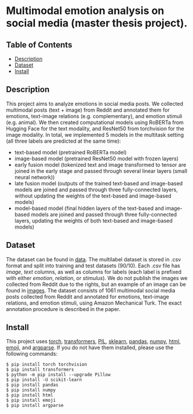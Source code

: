 # Multimodal emotion analysis on social media (master thesis project).

## Table of Contents
* [Description](#Description)
* [Dataset](#Dataset)
* [Install](#Install)

## Description
This project aims to analyze emotions in social media posts. We collected multimodal posts (text + image) from Reddit and annotated them for emotions, text-image relations (e.g. complementary), and emotion stimuli (e.g. animal). We then created computational models using RoBERTa from Hugging Face for the text modality, and ResNet50 from torchvision for the image modality. In total, we implemented 5 models in the multitask setting (all three labels are predicted at the same time):
* text-based model (pretrained RoBERTa model)
* image-based model (pretrained ResNet50 model with frozen layers)
* early fusion model (tokenized text and image transformed to tensor are joined in the early stage and passed through several linear layers (small neural network))
* late fusion model (outputs of the trained text-based and image-based models are joined and passed through three fully-connected layers, without updating the weights of the text-based and image-based models)
* model-based model (final hidden layers of the text-based and image-based models are joined and passed through three fully-connected layers, updating the weights of both text-based and image-based models)

## Dataset
The dataset can be found in [data](data/). The multilabel dataset is stored in .csv format and split into training and test datasets (90/10). Each .csv file has *image*, *text* columns, as well as columns for labels (each label is prefixed with either *emotion*, *relation*, or *stimulus*). We do not publish the images we collected from Reddit due to the rights, but an example of an image can be found in [images](data/images).
The dataset consists of 1061 multimodal social media posts collected from Reddit and annotated for emotions, text-image relations, and emotion stimuli, using Amazon Mechanical Turk. The exact annotation procedure is described in the paper.

## Install
This project uses [torch](https://pytorch.org/get-started/locally/), [transformers](https://huggingface.co/docs/transformers/index), [PIL](https://pillow.readthedocs.io/en/stable/index.html), [sklearn](https://pypi.org/project/scikit-learn/), [pandas](https://pypi.org/project/pandas/), [numpy](https://numpy.org), [html](https://pypi.org/project/html/), [emoji](https://pypi.org/project/emoji/), and [argparse](https://pypi.org/project/argparse/). If you do not have them installed, please use the following commands:

```
$ pip install torch torchvision
$ pip install transformers
$ python -m pip install --upgrade Pillow
$ pip install -U scikit-learn
$ pip install pandas
$ pip install numpy
$ pip install html
$ pip install emoji
$ pip install argparse
```
